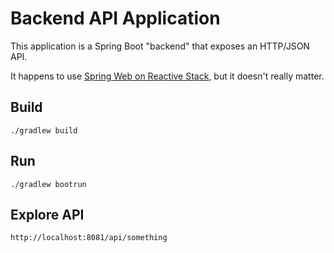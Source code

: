 #   Backend API Application

This application is a Spring Boot "backend" that exposes an HTTP/JSON API.

It happens to use [Spring Web on Reactive Stack](https://docs.spring.io/spring-framework/docs/current/reference/html/web-reactive.html), but it doesn't really matter.

##  Build

    ./gradlew build

##  Run

    ./gradlew bootrun

##  Explore API

    http://localhost:8081/api/something

